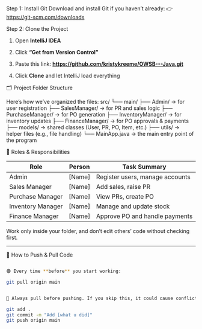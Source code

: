 Step 1: Install Git
Download and install Git if you haven’t already:
👉 https://git-scm.com/downloads

Step 2: Clone the Project
1. Open **IntelliJ IDEA**
2. Click **“Get from Version Control”**
3. Paste this link: ****https://github.com/kristykreeme/OWSB---Java.git****

4. Click **Clone** and let IntelliJ load everything

🗂 Project Folder Structure

Here’s how we’ve organized the files:
src/ └── main/ 
      ├── Admin/ → for user registration 
      ├── SalesManager/ → for PR and sales logic 
      ├── PurchaseManager/ → for PO generation 
      ├── InventoryManager/ → for inventory updates 
      ├── FinanceManager/ → for PO approvals & payments 
      ├── models/ → shared classes (User, PR, PO, Item, etc.)
      ├── utils/ → helper files (e.g., file handling) 
      └── MainApp.java → the main entry point of the program


👥 Roles & Responsibilities

| Role             | Person     | Task Summary                        |
|------------------|------------|-------------------------------------|
| Admin            | [Name]     | Register users, manage accounts     |
| Sales Manager    | [Name]     | Add sales, raise PR                 |
| Purchase Manager | [Name]     | View PRs, create PO                 |
| Inventory Manager| [Name]     | Manage and update stock             |
| Finance Manager  | [Name]     | Approve PO and handle payments      |

Work only inside your folder, and don’t edit others’ code without checking first.

---

🔄 How to Push & Pull Code

```bash

🟢 Every time **before** you start working:

git pull origin main


🛑 Always pull before pushing. If you skip this, it could cause conflicts and overwrite someone else’s work.

git add .
git commit -m "Add [what u did]"
git push origin main




